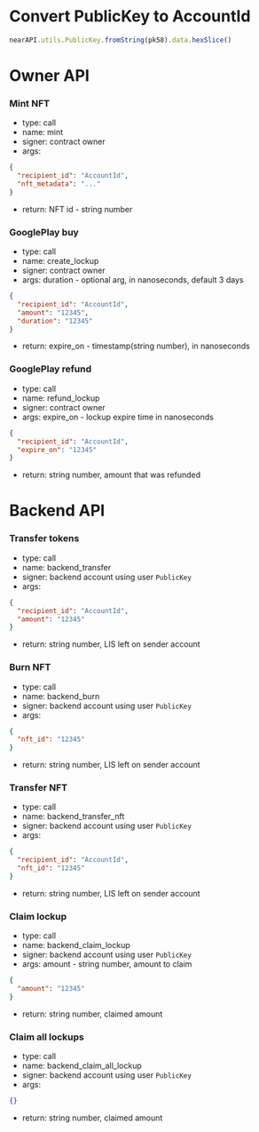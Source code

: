 # Convert PublicKey to AccountId
```js
nearAPI.utils.PublicKey.fromString(pk58).data.hexSlice()
```

# Owner API

### Mint NFT
- type: call
- name: mint
- signer: contract owner
- args:
```json
{
  "recipient_id": "AccountId",
  "nft_metadata": "..."
}
```
- return: NFT id - string number

### GooglePlay buy
- type: call
- name: create_lockup
- signer: contract owner
- args:
duration - optional arg, in nanoseconds, default 3 days
```json
{
  "recipient_id": "AccountId",
  "amount": "12345",
  "duration": "12345"
}
```
- return: expire_on - timestamp(string number), in nanoseconds

### GooglePlay refund
- type: call
- name: refund_lockup
- signer: contract owner
- args:
expire_on - lockup expire time in nanoseconds
```json
{
  "recipient_id": "AccountId",
  "expire_on": "12345"
}
```
- return: string number, amount that was refunded

# Backend API

### Transfer tokens
- type: call
- name: backend_transfer
- signer: backend account using user `PublicKey`
- args: 
```json
{
  "recipient_id": "AccountId",
  "amount": "12345" 
}
```
- return: string number, LIS left on sender account

### Burn NFT
- type: call
- name: backend_burn
- signer: backend account using user `PublicKey`
- args:
```json
{
  "nft_id": "12345"
} 
```
- return: string number, LIS left on sender account

### Transfer NFT
- type: call
- name: backend_transfer_nft
- signer: backend account using user `PublicKey`
- args:
```json
{
  "recipient_id": "AccountId",
  "nft_id": "12345"
}
```
- return: string number, LIS left on sender account

### Claim lockup
- type: call
- name: backend_claim_lockup
- signer: backend account using user `PublicKey`
- args:
amount - string number, amount to claim
```json
{
  "amount": "12345"
}
```
- return: string number, claimed amount

### Claim all lockups
- type: call
- name: backend_claim_all_lockup
- signer: backend account using user `PublicKey`
- args: 
```json
{}
```
- return: string number, claimed amount
